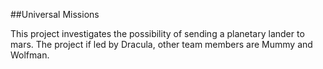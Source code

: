 ##Universal Missions

This project investigates the possibility of sending a planetary lander to mars. The project if led by Dracula, other team members are Mummy and Wolfman.
